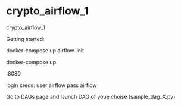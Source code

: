# crypto_airflow_1
crypto_airflow_1

Getting started:

docker-compose up airflow-init

docker-compose up

<host>:8080

login creds:
user airflow
pass airflow

Go to DAGs page and launch DAG of youe choise (sample_dag_X.py)